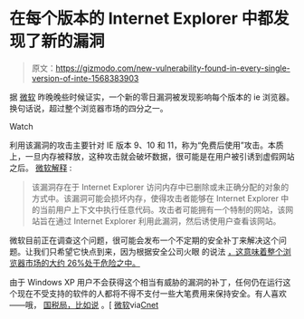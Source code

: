 # 在每个版本的 Internet Explorer 中都发现了新的漏洞

> 原文：<https://gizmodo.com/new-vulnerability-found-in-every-single-version-of-inte-1568383903>

据 [微软](https://technet.microsoft.com/en-us/library/security/2963983.aspx) 昨晚晚些时候证实，一个新的零日漏洞被发现影响每个版本的 ie 浏览器。换句话说，超过整个浏览器市场的四分之一。

Watch

利用该漏洞的攻击主要针对 IE 版本 9、10 和 11，称为“免费后使用”攻击。本质上，一旦内存被释放，这种攻击就会破坏数据，很可能是在用户被引诱到虚假网站之后。 [微软解释](https://technet.microsoft.com/en-us/library/security/2963983.aspx) :

> 该漏洞存在于 Internet Explorer 访问内存中已删除或未正确分配的对象的方式中。该漏洞可能会损坏内存，使得攻击者能够在 Internet Explorer 中的当前用户上下文中执行任意代码。攻击者可能拥有一个特制的网站，该网站旨在通过 Internet Explorer 利用此漏洞，然后诱使用户查看该网站。

微软目前正在调查这个问题，很可能会发布一个不定期的安全补丁来解决这个问题。让我们只希望它快点到来，因为根据安全公司火眼 的说法 [，这意味着整个浏览器市场的大约 26%处于危险之中。](http://www.fireeye.com/blog/uncategorized/2014/04/new-zero-day-exploit-targeting-internet-explorer-versions-9-through-11-identified-in-targeted-attacks.html)

由于 Windows XP 用户不会获得这个相当有威胁的漏洞的补丁，任何仍在运行这个现在不受支持的软件的人都将不得不支付一些大笔费用来保持安全。有人喜欢——哦， [国税局，比如说](http://gizmodo.com/irs-misses-xp-deadline-pays-microsoft-millions-for-cus-1562954754) 。[ [微软](https://technet.microsoft.com/en-us/library/security/2963983.aspx)via[Cnet](http://www.cnet.com/news/new-zero-day-vulnerability-identified-in-all-versions-of-ie/)